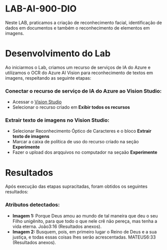 # LAB-AI-900-DIO
Neste LAB, praticamos a criação de reconhecimento facial, identificação de dados em documentos e também o reconhecimento de elementos em imagens.

# Desenvolvimento do Lab
Ao iniciarmos o Lab, criamos um recurso de serviços de IA do Azure e utilizamos o OCR do Azure AI Vision para reconhecimento de textos em imagens, respeitando as seguinte etapas:

### Conectar o recurso de serviço de IA do Azure ao Vision Studio:
- Acessar o [Vision Studio](https://portal.vision.cognitive.azure.com)
- Selecionar o recurso criado em **Exibir todos os recursos**

### Extrair texto de imagens no Vision Studio:
- Selecionar Reconhecimento Óptico de Caracteres e o bloco **Extrair texto de imagens**
- Marcar a caixa de política de uso do recurso criado na seção **Experimente**
- Fazer o upload dos arqquivos no computador na seçaão **Experimente**

# Resultados
Após execução das etapas supracitadas, foram obtidos os seguintes resultados:

### Atributos detectados:
- **Imagem 1:** Porque Deus amou ao mundo de tal maneira que deu o seu Filho unigênito, para que todo o que nele crê não pereça, mas tenha a vida eterna. João3:16 (Resultados anexos).
- **Imagem 2:** Busquem, pois, em primeiro lugar o Reino de Deus e a sua justiça, e todas essas coisas lhes serão acrescentadas. MATEUS6:33 (Resultados anexos).
